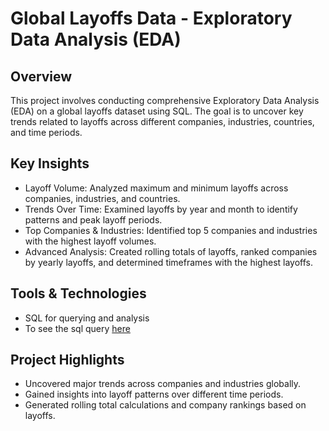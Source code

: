 # Global Layoffs Data - Exploratory Data Analysis (EDA)
## Overview
This project involves conducting comprehensive Exploratory Data Analysis (EDA) on a global layoffs dataset using SQL. The goal is to uncover key trends related to layoffs across different companies, industries, countries, and time periods.

## Key Insights
  - Layoff Volume: Analyzed maximum and minimum layoffs across companies, industries, and countries.
  - Trends Over Time: Examined layoffs by year and month to identify patterns and peak layoff periods.
  - Top Companies & Industries: Identified top 5 companies and industries with the highest layoff volumes.
  - Advanced Analysis: Created rolling totals of layoffs, ranked companies by yearly layoffs, and determined timeframes with the highest layoffs.
## Tools & Technologies
  - SQL for querying and analysis
  - To see the sql query [here](https://github.com/SimranSinha14/Exploratory_Data_Analysis--MySQL/blob/15b82258c68282a39aaf9082af448f37dbb7507a/Layoff%20EDA.sql)
## Project Highlights
  - Uncovered major trends across companies and industries globally.
  - Gained insights into layoff patterns over different time periods.
  - Generated rolling total calculations and company rankings based on layoffs.
